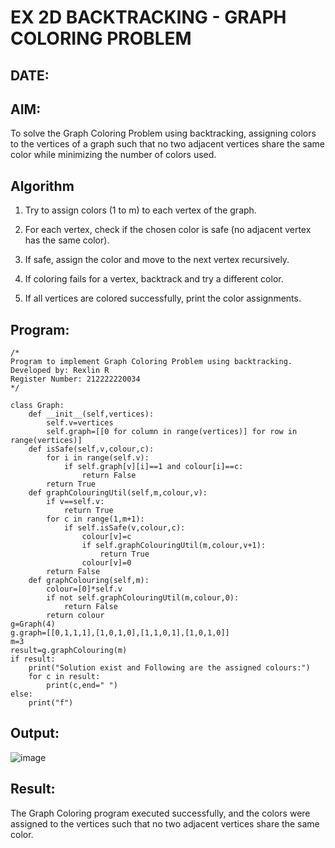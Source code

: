 # EX 2D BACKTRACKING - GRAPH COLORING PROBLEM
## DATE:
## AIM:
To solve the Graph Coloring Problem using backtracking, assigning colors to the vertices of a graph such that no two adjacent vertices share the same color while minimizing the number of colors used.

## Algorithm
1. Try to assign colors (1 to m) to each vertex of the graph.

2. For each vertex, check if the chosen color is safe (no adjacent vertex has the same color).

3. If safe, assign the color and move to the next vertex recursively.

4. If coloring fails for a vertex, backtrack and try a different color.

5. If all vertices are colored successfully, print the color assignments. 
  

## Program:
```
/*
Program to implement Graph Coloring Problem using backtracking.
Developed by: Rexlin R
Register Number: 212222220034 
*/
```
```
class Graph:
    def __init__(self,vertices):
        self.v=vertices
        self.graph=[[0 for column in range(vertices)] for row in range(vertices)]
    def isSafe(self,v,colour,c):
        for i in range(self.v):
            if self.graph[v][i]==1 and colour[i]==c:
                return False
        return True
    def graphColouringUtil(self,m,colour,v):
        if v==self.v:
            return True
        for c in range(1,m+1):
            if self.isSafe(v,colour,c):
                colour[v]=c
                if self.graphColouringUtil(m,colour,v+1):
                    return True
                colour[v]=0
        return False
    def graphColouring(self,m):
        colour=[0]*self.v
        if not self.graphColouringUtil(m,colour,0):
            return False
        return colour
g=Graph(4)
g.graph=[[0,1,1,1],[1,0,1,0],[1,1,0,1],[1,0,1,0]]
m=3
result=g.graphColouring(m)
if result:
    print("Solution exist and Following are the assigned colours:")
    for c in result:
        print(c,end=" ")
else:
    print("f")
```

## Output:
![image](https://github.com/user-attachments/assets/f748786d-36d6-45aa-8dbb-b0049bcb5966)

## Result:
The Graph Coloring program executed successfully, and the colors were assigned to the vertices such that no two adjacent vertices share the same color.
